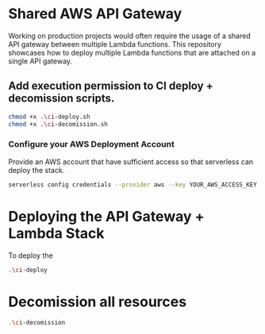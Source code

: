 # Shared AWS API Gateway

Working on production projects would often require the usage of a shared API gateway between multiple Lambda functions. This repository showcases how to deploy multiple Lambda functions that are attached on a single API gateway.

## Add execution permission to CI deploy + decomission scripts.

```sh
chmod +x .\ci-deploy.sh
chmod +x .\ci-decomission.sh
```

### Configure your AWS Deployment Account

Provide an AWS account that have sufficient access so that serverless can deploy the stack.

```sh
serverless config credentials --provider aws --key YOUR_AWS_ACCESS_KEY --secret YOUR_AWS_SECRET_KEY
```

# Deploying the API Gateway + Lambda Stack

To deploy the

```sh
.\ci-deploy
```

# Decomission all resources

```sh
.\ci-decomission
```
